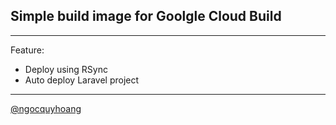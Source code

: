 ## Simple build image for Goolgle Cloud Build

-----

Feature:
* Deploy using RSync
* Auto deploy Laravel project
-----

[@ngocquyhoang](https://ngocquyhoang.com)
